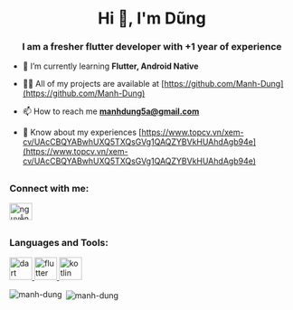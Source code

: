 <h1 align="center">Hi 👋, I'm Dũng</h1>
<h3 align="center">I am a fresher flutter developer with +1 year of experience</h3>

- 🌱 I’m currently learning **Flutter, Android Native**

- 👨‍💻 All of my projects are available at [https://github.com/Manh-Dung](https://github.com/Manh-Dung)

- 📫 How to reach me **manhdung5a@gmail.com**

- 📄 Know about my experiences [https://www.topcv.vn/xem-cv/UAcCBQYABwhUXQ5TXQsGVg1QAQZYBVkHUAhdAgb94e](https://www.topcv.vn/xem-cv/UAcCBQYABwhUXQ5TXQsGVg1QAQZYBVkHUAhdAgb94e)

## 

<h3 align="left">Connect with me:</h3>

<p align="left">
<a href="https://linkedin.com/in/nguyễn-mạnh-dũng-9235a0219" target="blank"><img align="center" src="https://raw.githubusercontent.com/rahuldkjain/github-profile-readme-generator/master/src/images/icons/Social/linked-in-alt.svg" alt="nguyễn-mạnh-dũng-9235a0219" height="30" width="40" /></a>
</p>

## 

<h3 align="left">Languages and Tools:</h3>
<p align="left"> <a href="https://dart.dev" target="_blank" rel="noreferrer"> <img src="https://www.vectorlogo.zone/logos/dartlang/dartlang-icon.svg" alt="dart" width="40" height="40"/> </a> <a href="https://flutter.dev" target="_blank" rel="noreferrer"> <img src="https://www.vectorlogo.zone/logos/flutterio/flutterio-icon.svg" alt="flutter" width="40" height="40"/> </a> <a href="https://kotlinlang.org" target="_blank" rel="noreferrer"> <img src="https://www.vectorlogo.zone/logos/kotlinlang/kotlinlang-icon.svg" alt="kotlin" width="40" height="40"/> </a> </p>

<p><img align="left" src="https://github-readme-stats.vercel.app/api/top-langs?username=manh-dung&show_icons=true&locale=en&layout=compact" alt="manh-dung" /></p>

<p>&nbsp;<img align="center" src="https://github-readme-stats.vercel.app/api?username=manh-dung&show_icons=true&locale=en" alt="manh-dung" /></p>

